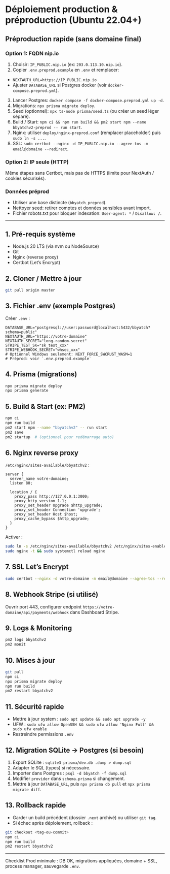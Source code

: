 # Déploiement production & préproduction (Ubuntu 22.04+)

## Préproduction rapide (sans domaine final)
### Option 1: FQDN nip.io
1. Choisir: `IP_PUBLIC.nip.io` (ex: `203.0.113.10.nip.io`).
2. Copier `.env.preprod.example` en `.env` et remplacer:
  - `NEXTAUTH_URL=https://IP_PUBLIC.nip.io`
  - Ajuster `DATABASE_URL` si Postgres docker (voir `docker-compose.preprod.yml`).
3. Lancer Postgres: `docker compose -f docker-compose.preprod.yml up -d`.
4. Migrations: `npx prisma migrate deploy`.
5. Seed (optionnel): `npx ts-node prisma/seed.ts` (ou créer un seed léger séparé).
6. Build / Start: `npm ci && npm run build && pm2 start npm --name bbyatchv2-preprod -- run start`.
7. Nginx: utiliser `deploy/nginx-preprod.conf` (remplacer placeholder) puis `sudo ln -s ...`.
8. SSL: `sudo certbot --nginx -d IP_PUBLIC.nip.io --agree-tos -m email@domaine --redirect`.

### Option 2: IP seule (HTTP)
Même étapes sans Certbot, mais pas de HTTPS (limite pour NextAuth / cookies sécurisés).

### Données préprod
- Utiliser une base distincte (`bbyatch_preprod`).
- Nettoyer seed: retirer comptes et données sensibles avant import.
- Fichier robots.txt pour bloquer indexation: `User-agent: *` / `Disallow: /`.

---

## 1. Pré-requis système
- Node.js 20 LTS (via nvm ou NodeSource)
- Git
- Nginx (reverse proxy)
- Certbot (Let’s Encrypt)

## 2. Cloner / Mettre à jour
```bash
git pull origin master
```

## 3. Fichier .env (exemple Postgres)
Créer `.env` :
```
DATABASE_URL="postgresql://user:password@localhost:5432/bbyatch?schema=public"
NEXTAUTH_URL="https://votre-domaine"
NEXTAUTH_SECRET="long-random-secret"
STRIPE_TEST_SK="sk_test_xxx"
STRIPE_WEBHOOK_SECRET="whsec_xxx"
# Optionnel Windows seulement: NEXT_FORCE_SWCRUST_WASM=1
# Préprod: voir `.env.preprod.example`
```

## 4. Prisma (migrations)
```bash
npx prisma migrate deploy
npx prisma generate
```

## 5. Build & Start (ex: PM2)
```bash
npm ci
npm run build
pm2 start npm --name "bbyatchv2" -- run start
pm2 save
pm2 startup  # (optionnel pour redémarrage auto)
```

## 6. Nginx reverse proxy
`/etc/nginx/sites-available/bbyatchv2` :
```
server {
  server_name votre-domaine;
  listen 80;

  location / {
    proxy_pass http://127.0.0.1:3000;
    proxy_http_version 1.1;
    proxy_set_header Upgrade $http_upgrade;
    proxy_set_header Connection 'upgrade';
    proxy_set_header Host $host;
    proxy_cache_bypass $http_upgrade;
  }
}
```
Activer :
```bash
sudo ln -s /etc/nginx/sites-available/bbyatchv2 /etc/nginx/sites-enabled/
sudo nginx -t && sudo systemctl reload nginx
```

## 7. SSL Let’s Encrypt
```bash
sudo certbot --nginx -d votre-domaine -m email@domaine --agree-tos --redirect
```

## 8. Webhook Stripe (si utilisé)
Ouvrir port 443, configurer endpoint `https://votre-domaine/api/payments/webhook` dans Dashboard Stripe.

## 9. Logs & Monitoring
```bash
pm2 logs bbyatchv2
pm2 monit
```

## 10. Mises à jour
```bash
git pull
npm ci
npx prisma migrate deploy
npm run build
pm2 restart bbyatchv2
```

## 11. Sécurité rapide
- Mettre à jour system : `sudo apt update && sudo apt upgrade -y`
- UFW : `sudo ufw allow OpenSSH && sudo ufw allow 'Nginx Full' && sudo ufw enable`
- Restreindre permissions `.env`

## 12. Migration SQLite -> Postgres (si besoin)
1. Export SQLite : `sqlite3 prisma/dev.db .dump > dump.sql`
2. Adapter le SQL (types) si nécessaire.
3. Importer dans Postgres : `psql -d bbyatch -f dump.sql`
4. Modifier `provider` dans `schema.prisma` si changement.
5. Mettre à jour `DATABASE_URL`, puis `npx prisma db pull` et `npx prisma migrate diff`. 

## 13. Rollback rapide
- Garder un build précédent (dossier `.next` archivé) ou utiliser `git tag`.
- Si échec après déploiement, rollback :
```bash
git checkout <tag-ou-commit>
npm ci
npm run build
pm2 restart bbyatchv2
```

---
Checklist Prod minimale : DB OK, migrations appliquées, domaine + SSL, process manager, sauvegarde `.env`.

